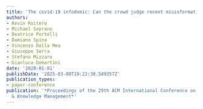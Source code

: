 ```yaml
---
title: 'The covid-19 infodemic: Can the crowd judge recent misinformation objectively?'
authors:
- Kevin Roitero
- Michael Soprano
- Beatrice Portelli
- Damiano Spina
- Vincenzo Della Mea
- Giuseppe Serra
- Stefano Mizzaro
- Gianluca Demartini
date: '2020-01-01'
publishDate: '2025-03-08T19:22:30.549357Z'
publication_types:
- paper-conference
publication: '*Proceedings of the 29th ACM International Conference on Information
  & Knowledge Management*'
---
```


